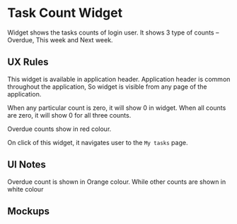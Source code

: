 # Task Count Widget

Widget shows the tasks counts of login user. It shows 3 type of counts – Overdue, This week and Next week. 

## UX Rules

This widget is available in application header. Application header is common throughout the application, So widget is visible from any page of the application. 

When any particular count is zero, it will show 0 in widget. When all counts are zero, it will show 0 for all three counts. 

Overdue counts show in red colour.

On click of this widget, it navigates user to the `My tasks` page.



## UI Notes

Overdue count is shown in Orange colour. While other counts are shown in white colour



## Mockups

